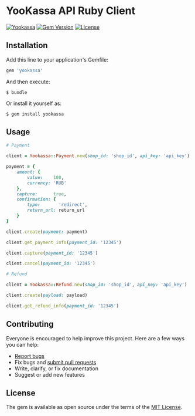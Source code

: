 # YooKassa API Ruby Client

[![Yookassa](https://circleci.com/gh/paderinandrey/yookassa.svg?style=svg)](https://circleci.com/gh/paderinandrey/yookassa)
[![Gem Version][gem-badger]][gem]
[![License](https://img.shields.io/github/license/paderinandrey/yookassa.svg)](https://github.com/paderinandrey/yookassa)


[gem-badger]: https://img.shields.io/gem/v/yookassa.svg?style=flat&color=blue
[gem]: https://rubygems.org/gems/yookassa

## Installation

Add this line to your application's Gemfile:

```ruby
gem 'yookassa'
```

And then execute:

    $ bundle

Or install it yourself as:

    $ gem install yookassa

## Usage

```ruby
# Payment

client = Yookassa::Payment.new(shop_id: 'shop_id', api_key: 'api_key')

payment = {
    amount: {
        value:    100,
        currency: 'RUB'
    },
    capture:      true,
    confirmation: {
        type:       'redirect',
        return_url: return_url
    }
}

client.create(payment: payment)

client.get_payment_info(payment_id: '12345')

client.capture(payment_id: '12345')

client.cancel(payment_id: '12345')

# Refund

client = Yookassa::Refund.new(shop_id: 'shop_id', api_key: 'api_key')

client.create(payload: payload)

client.get_refund_info(payment_id: '12345')


```

## Contributing

Everyone is encouraged to help improve this project. Here are a few ways you can help:

- [Report bugs](https://github.com/paderinandrey/yookassa/issues)
- Fix bugs and [submit pull requests](https://github.com/paderinandrey/yookassa/pulls)
- Write, clarify, or fix documentation
- Suggest or add new features

## License

The gem is available as open source under the terms of the [MIT License](https://opensource.org/licenses/MIT).

